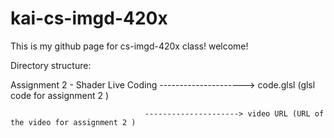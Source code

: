 # kai-cs-imgd-420x
This is my github page for cs-imgd-420x class! welcome!

Directory structure:

Assignment 2 - Shader Live Coding ---------------------> code.glsl (glsl code for assignment 2 )
                                  
                                  ---------------------> video URL (URL of the video for assignment 2 )
